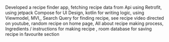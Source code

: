 Developed a recipe finder app,
fetching recipe data from Api using Retrofit,
using jetpack Compose  for UI Design,
kotlin for writing logic,
 using Viewmodel, MVI,,
Search Query for finding recipe,
see recipe  video directed on youtube,
random recipe on home page,
All about recipe making process,
Ingredients / instructions  for making recipe ,
room database for saving recipe in favourite section 
